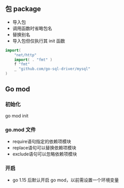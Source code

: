 ## 包 package
- 导入包
- 调用函数时省略包名
- 替换别名
- 导入包但仅执行其 init 函数
```go
import(
	"net/http"
	import( . "fmt" ) 
    f "fmt"
	_ "github.com/go-sql-driver/mysql"
)
```

## Go mod
### 初始化
go mod init
### go.mod 文件
- require语句指定的依赖项模块
- replace语句可以替换依赖项模块
- exclude语句可以忽略依赖项模块
### 开启
- go 1.15 后默认开启 go mod，以前需设置一个环境变量